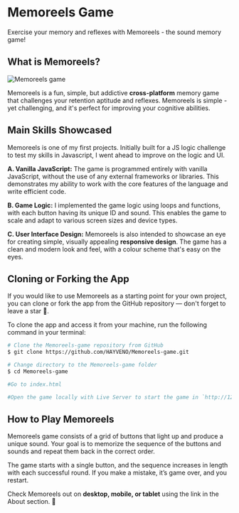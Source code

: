 # Memoreels Game

Exercise your memory and reflexes with Memoreels - the sound memory game!

## What is Memoreels?

![Memoreels game](https://res.cloudinary.com/detye5zx5/image/upload/v1681512254/Screenshot_2023-04-14_at_23.44.03_emqq3r.png)

Memoreels is a fun, simple, but addictive **cross-platform** memory game that challenges your retention aptitude and reflexes. Memoreels is simple - yet challenging, and it's perfect for improving your cognitive abilities.

## Main Skills Showcased

Memoreels is one of my first projects. Initially built for a JS logic challenge to test my skills in Javascript, I went ahead to improve on the logic and UI.

**A. Vanilla JavaScript:** The game is programmed entirely with vanilla JavaScript, without the use of any external frameworks or libraries. This demonstrates my ability to work with the core features of the language and write efficient code.

**B. Game Logic:** I implemented the game logic using loops and functions, with each button having its unique ID and sound. This enables the game to scale and adapt to various screen sizes and device types.

**C. User Interface Design:** Memoreels is also intended to showcase an eye for creating simple, visually appealing **responsive design**. The game has a clean and modern look and feel, with a colour scheme that's easy on the eyes.

## Cloning or Forking the App

If you would like to use Memoreels as a starting point for your own project, you can clone or fork the app from the GitHub repository — don't forget to leave a star 🌟.

To clone the app and access it from your machine, run the following command in your terminal:

```bash
# Clone the Memoreels-game repository from GitHub
$ git clone https://github.com/HAYVENO/Memoreels-game.git

# Change directory to the Memoreels-game folder
$ cd Memoreels-game

#Go to index.html

#Open the game locally with Live Server to start the game in `http://127.0.0.1:5500/` or any other specified port.
```

## How to Play Memoreels

Memoreels game consists of a grid of buttons that light up and produce a unique sound. Your goal is to memorize the sequence of the buttons and sounds and repeat them back in the correct order.

The game starts with a single button, and the sequence increases in length with each successful round. If you make a mistake, it’s game over, and you restart.

Check Memoreels out on **desktop, mobile, or tablet** using the link in the About section. 🌟
